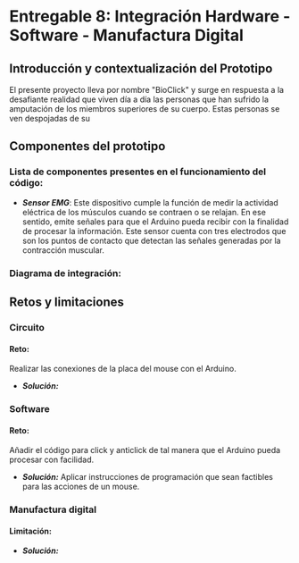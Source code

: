 # Entregable 8: Integración Hardware - Software - Manufactura Digital
## Introducción y contextualización del Prototipo
El presente proyecto lleva por nombre "BioClick" y surge en respuesta a la desafiante realidad que viven día a día las personas que han sufrido la amputación de los miembros superiores de su cuerpo. Estas personas se ven despojadas de su 
## Componentes del prototipo
### Lista de componentes presentes en el funcionamiento del código:
- ***Sensor EMG***:
Este dispositivo cumple la función de medir la actividad eléctrica de los músculos cuando se contraen o se relajan. En ese sentido, emite señales para que el Arduino pueda recibir con la finalidad de procesar la información. Este sensor cuenta con tres electrodos que son los puntos de contacto que detectan las señales generadas por la contracción muscular.

### Diagrama de integración:
## Retos y limitaciones
### Circuito
#### Reto: 
Realizar las conexiones de la placa del mouse con el Arduino.

- ***Solución:***
### Software
#### Reto:
Añadir el código para click y anticlick de tal manera que el Arduino pueda procesar con facilidad.
- ***Solución:*** Aplicar instrucciones de programación que sean factibles para las acciones de un mouse.

### Manufactura digital
#### Limitación: 

- ***Solución:*** 
